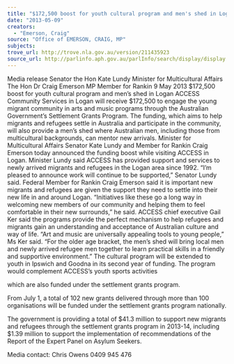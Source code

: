 ```yaml
---
title: "$172,500 boost for youth cultural program and men's shed in Logan"
date: "2013-05-09"
creators:
  - "Emerson, Craig"
source: "Office of EMERSON, CRAIG, MP"
subjects:
trove_url: http://trove.nla.gov.au/version/211435923
source_url: http://parlinfo.aph.gov.au/parlInfo/search/display/display.w3p;query=Id%3A%22media/pressrel/2431478%22
---
```


 

 

 

 

 

 Media release   Senator the Hon Kate Lundy Minister for Multicultural Affairs The Hon Dr Craig Emerson MP Member for Rankin                                                                                                                                                                                                                                                                                9 May 2013  $172,500 boost for youth cultural program and men’s shed in Logan  ACCESS Community Services in Logan will receive $172,500 to engage the young migrant community in arts and music programs through the Australian Government’s Settlement Grants Program. The funding, which aims to help migrants and refugees settle in Australia and participate in the community, will also provide a men’s shed where Australian men, including those from multicultural backgrounds, can mentor new arrivals. Minister for Multicultural Affairs Senator Kate Lundy and Member for Rankin Craig Emerson today announced the funding boost while visiting ACCESS in Logan. Minister Lundy said ACCESS has provided support and services to newly arrived migrants and refugees in the Logan area since 1992. “I’m pleased to announce work will continue to be supported,” Senator Lundy said. Federal Member for Rankin Craig Emerson said it is important new migrants and refugees are given the support they need to settle into their new life in and around Logan. “Initiatives like these go a long way in welcoming new members of our community and helping them to feel comfortable in their new surrounds,” he said.  ACCESS chief executive Gail Ker said the programs provide the perfect mechanism to help refugees and migrants gain an understanding and acceptance of Australian culture and way of life. “Art and music are universally appealing tools to young people,” Ms Ker said.   “For the older age bracket, the men’s shed will bring local men and newly arrived refugee men together to learn practical skills in a friendly and supportive environment.” The cultural program will be extended to youth in Ipswich and Goodna in its second year of funding. The program would complement ACCESS’s youth sports activities 

 which are also funded under the settlement grants program.  

 From July 1, a total of 102 new grants delivered through more than 100 organisations  will be funded under the settlement grants program nationally. 

 The government is providing a total of $41.3 million to support new migrants and  refugees through the settlement grants program in 2013-14, including $1.39 million to  support the implementation of recommendations of the Report of the Expert Panel on  Asylum Seekers. 

 Media contact: Chris Owens 0409 945 476   

 

